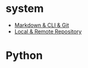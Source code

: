 # system
* [Markdown & CLI & Git](./240111.md)
* [Local & Remote Repository](./240112.md)

# Python

